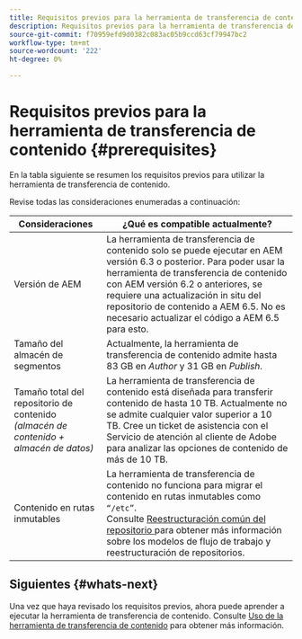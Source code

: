 ```yaml
---
title: Requisitos previos para la herramienta de transferencia de contenido
description: Requisitos previos para la herramienta de transferencia de contenido
source-git-commit: f70959efd9d0382c083ac05b9ccd63cf79947bc2
workflow-type: tm+mt
source-wordcount: '222'
ht-degree: 0%

---
```


# Requisitos previos para la herramienta de transferencia de contenido {#prerequisites}

En la tabla siguiente se resumen los requisitos previos para utilizar la herramienta de transferencia de contenido.

Revise todas las consideraciones enumeradas a continuación:

| Consideraciones | ¿Qué es compatible actualmente? |
|--- |--- |
| Versión de AEM | La herramienta de transferencia de contenido solo se puede ejecutar en AEM versión 6.3 o posterior. Para poder usar la herramienta de transferencia de contenido con AEM versión 6.2 o anteriores, se requiere una actualización in situ del repositorio de contenido a AEM 6.5. No es necesario actualizar el código a AEM 6.5 para esto. |
| Tamaño del almacén de segmentos | Actualmente, la herramienta de transferencia de contenido admite hasta 83 GB en *Author* y 31 GB en *Publish*. |
| Tamaño total del repositorio de contenido <br>*(almacén de contenido + almacén de datos)* | La herramienta de transferencia de contenido está diseñada para transferir contenido de hasta 10 TB. Actualmente no se admite cualquier valor superior a 10 TB. Cree un ticket de asistencia con el Servicio de atención al cliente de Adobe para analizar las opciones de contenido de más de 10 TB. |
| Contenido en rutas inmutables | La herramienta de transferencia de contenido no funciona para migrar el contenido en rutas inmutables como `“/etc”`. <br>Consulte  [Reestructuración común del repositorio ](https://experienceleague.adobe.com/docs/experience-manager-64/deploying/restructuring/all-repository-restructuring-in-aem-6-4.html?lang=en#restructuring) para obtener más información sobre los modelos de flujo de trabajo y reestructuración de repositorios. |

## Siguientes {#whats-next}

Una vez que haya revisado los requisitos previos, ahora puede aprender a ejecutar la herramienta de transferencia de contenido. Consulte [Uso de la herramienta de transferencia de contenido](/help/move-to-cloud-service/content-transfer-tool/using-content-transfer-tool.md) para obtener más información.
